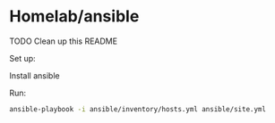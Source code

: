 # Homelab/ansible

TODO Clean up this README

Set up:

Install ansible

Run:

```bash
ansible-playbook -i ansible/inventory/hosts.yml ansible/site.yml
```
